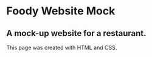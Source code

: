 # Foody Website Mock

## A mock-up website for a restaurant.

This page was created with HTML and CSS.
